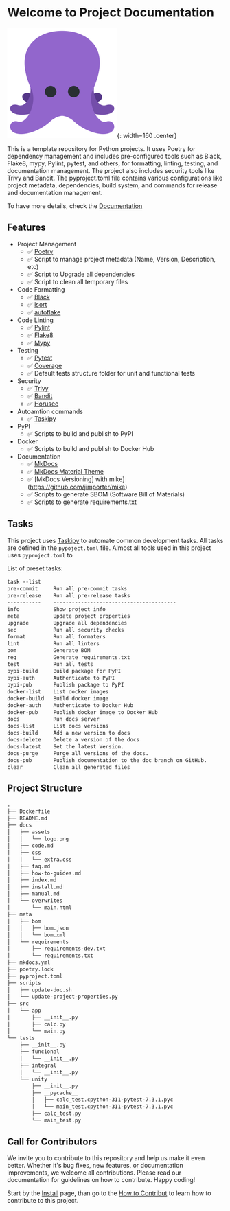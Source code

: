 # Welcome to Project Documentation

![Project Logo](assets/logo.png){: width=160 .center}

This is a template repository for Python projects. 
It uses Poetry for dependency management and includes pre-configured tools such as Black, Flake8, mypy, Pylint, pytest, and others, for formatting, linting, testing, and documentation management. 
The project also includes security tools like Trivy and Bandit. 
The pyproject.toml file contains various configurations like project metadata, dependencies, build system, and commands for release and documentation management.

To have more details, check the [Documentation](https://brunobotelhobr.github.io/My-Template-Python/)

## Features
- Project Management
    - ✅ [Poetry](https://python-poetry.org/docs/)
    - ✅ Script to manage project metadata (Name, Version, Description, etc)
    - ✅ Script to Upgrade all dependencies
    - ✅ Script to clean all temporary files
- Code Formatting
    - ✅ [Black](https://github.com/psf/black)
    - ✅ [isort](https://pycqa.github.io/isort/)
    - ✅ [autoflake](https://github.com/myint/autoflake)  
- Code Linting
    - ✅ [Pylint](https://www.pylint.org/)
    - ✅ [Flake8](https://flake8.pycqa.org/en/latest/)
    - ✅ [Mypy](https://mypy.readthedocs.io/en/stable/)
- Testing
    - ✅ [Pytest](https://docs.pytest.org/en/stable/)
    - ✅ [Coverage](https://coverage.readthedocs.io/en/coverage-5.5/)
    - ✅ Default tests structure folder for unit and functional tests
- Security
    - ✅ [Trivy](https://aquasecurity.github.io/trivy/v0.40/getting-started/installation/)
    - ✅ [Bandit](https://pypi.org/project/bandit/)
    - ✅ [Horusec](https://horusec.io/docs/quick-start/installation/)
- Autoamtion commands
    - ✅ [Taskipy](https://github.com/taskipy/taskipy)
- PyPI
    - ✅ Scripts to build and publish to PyPI
- Docker
    - ✅ Scripts to build and publish to Docker Hub
- Documentation
    - ✅ [MkDocs](https://www.mkdocs.org/)
    - ✅ [MkDocs Material Theme](https://squidfunk.github.io/mkdocs-material/)
    - ✅ [MkDocs Versioning] with mike](https://github.com/jimporter/mike)
    - ✅ Scripts to generate SBOM (Software Bill of Materials)
    - ✅ Scripts to generate requirements.txt

## Tasks
This project uses [Taskipy](https://github.com/taskipy/taskipy) to automate common development tasks.
All tasks are defined in the `pypoject.toml` file.
Almost all tools used in this project uses `pyproject.toml` to 

List of preset tasks:
````
task --list
pre-commit     Run all pre-commit tasks
pre-release    Run all pre-release tasks
-----------    ----------------------------------------
info           Show project info
meta           Update project properties
upgrade        Upgrade all dependencies
sec            Run all security checks
format         Run all formaters
lint           Run all linters
bom            Generate BOM
req            Generate requirements.txt
test           Run all tests
pypi-build     Build package for PyPI
pypi-auth      Authenticate to PyPI
pypi-pub       Publish package to PyPI
docker-list    List docker images
docker-build   Build docker image
docker-auth    Authenticate to Docker Hub
docker-pub     Publish docker image to Docker Hub
docs           Run docs server
docs-list      List docs versions
docs-build     Add a new version to docs
docs-delete    Delete a version of the docs
docs-latest    Set the latest Version.
docs-purge     Purge all versions of the docs.
docs-pub       Publish documentation to the doc branch on GitHub.
clear          Clean all generated files
````

## Project Structure
````text
.
├── Dockerfile
├── README.md
├── docs
│   ├── assets
│   │   └── logo.png
│   ├── code.md
│   ├── css
│   │   └── extra.css
│   ├── faq.md
│   ├── how-to-guides.md
│   ├── index.md
│   ├── install.md
│   ├── manual.md
│   └── overwrites
│       └── main.html
├── meta
│   ├── bom
│   │   ├── bom.json
│   │   └── bom.xml
│   └── requirements
│       ├── requirements-dev.txt
│       └── requirements.txt
├── mkdocs.yml
├── poetry.lock
├── pyproject.toml
├── scripts
│   ├── update-doc.sh
│   └── update-project-properties.py
├── src
│   └── app
│       ├── __init__.py
│       ├── calc.py
│       └── main.py
└── tests
    ├── __init__.py
    ├── funcional
    │   └── __init__.py
    ├── integral
    │   └── __init__.py
    └── unity
        ├── __init__.py
        ├── __pycache__
        │   ├── calc_test.cpython-311-pytest-7.3.1.pyc
        │   └── main_test.cpython-311-pytest-7.3.1.pyc
        ├── calc_test.py
        └── main_test.py
````

## Call for Contributors
We invite you to contribute to this repository and help us make it even better. 
Whether it's bug fixes, new features, or documentation improvements, we welcome all contributions. 
Please read our documentation for guidelines on how to contribute. 
Happy coding!

Start by the [Install](install.md) page, than go to the [How to Contribut](how-to-guides.md) to learn how to contribute to this project.
